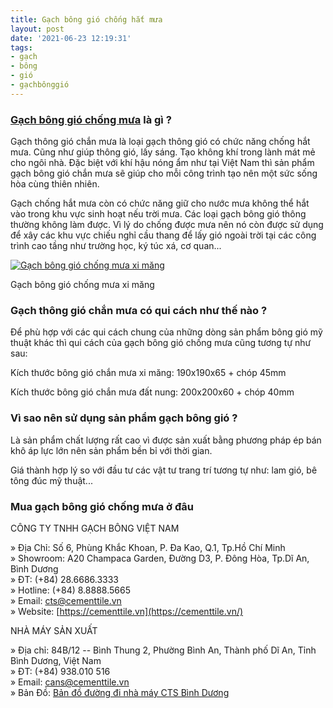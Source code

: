 ```yaml
---
title: Gạch bông gió chống hắt mưa
layout: post
date: '2021-06-23 12:19:31'
tags:
- gạch
- bông
- gió
- gạchbônggió
---
```


### [Gạch bông gió chống mưa](https://cementtile.vn/vi/gach-bong-gio-chong-mua-chan-mua-thoang-gio/) là gì ?

Gạch thông gió chắn mưa là loại gạch thông gió có chức năng chống hắt mưa. Cũng như giúp thông gió, lấy sáng. Tạo không khí trong lành mát mẻ cho ngôi nhà. Đặc biệt với khí hậu nóng ẩm như tại Việt Nam thì sản phẩm gạch bông gió chắn mưa sẽ giúp cho mỗi công trình tạo nên một sức sống hòa cùng thiên nhiên.

Gạch chống hắt mưa còn có chức năng giữ cho nước mưa không thể hắt vào trong khu vực sinh hoạt nếu trời mưa. Các loại gạch bông gió thông thường không làm được. Vì lý do chống được mưa nên nó còn được sử dụng để xây các khu vực chiếu nghỉ cầu thang để lấy gió ngoài trời tại các công trình cao tầng như trường học, ký túc xá, cơ quan...

[![Gạch bông gió chống mưa xi măng](https://cementtile.vn/wp-content/uploads/2021/06/bg25.1-model11.jpg "Gạch bông gió chống mưa xi măng")](https://cementtile.vn/wp-content/uploads/2021/06/bg25.1-model11.jpg)

Gạch bông gió chống mưa xi măng

### Gạch thông gió chắn mưa có qui cách như thế nào ?

Để phù hợp với các qui cách chung của những dòng sản phẩm bông gió mỹ thuật khác thì qui cách của gạch bông gió chống mưa cũng tương tự như sau:

Kích thước bông gió chắn mưa xi măng: 190x190x65 + chóp 45mm

Kích thước bông gió chắn mưa đất nung: 200x200x60 + chóp 40mm

### Vì sao nên sử dụng sản phẩm gạch bông gió ?

Là sản phẩm chất lượng rất cao vì được sản xuất bằng phương pháp ép bán khô áp lực lớn nên sản phẩm bền bỉ với thời gian.

Giá thành hợp lý so với đầu tư các vật tư trang trí tương tự như: lam gió, bê tông đúc mỹ thuật...

### Mua gạch bông gió chống mưa ở đâu

CÔNG TY TNHH GẠCH BÔNG VIỆT NAM

» Địa Chỉ: Số 6, Phùng Khắc Khoan, P. Đa Kao, Q.1, Tp.Hồ Chí Minh\
» Showroom: A20 Champaca Garden, Đường D3, P. Đông Hòa, Tp.Dĩ An, Bình Dương\
» ĐT: (+84) 28.6686.3333\
» Hotline: (+84) 8.8888.5665\
» Email: cts@cementtile.vn\
» Website: [https://cementtile.vn](https://cementtile.vn/)

NHÀ MÁY SẢN XUẤT

» Địa chỉ: 84B/12 -- Bình Thung 2, Phường Bình An, Thành phố Dĩ An, Tỉnh Bình Dương, Việt Nam\
» ĐT: (+84) 938.010 516\
» Email: cans@cementtile.vn\
» Bản Đồ: [Bản đồ đường đi nhà máy CTS Bình Dương](https://goo.gl/maps/hDpWwTKhnpQWiWH88)
